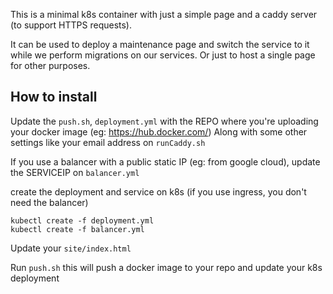 This is a minimal k8s container with just a simple page and a caddy server (to support HTTPS requests). 

It can be used to deploy a maintenance page and switch the service to it while we perform migrations on our services. Or just to host a single page for other purposes.

## How to install 

Update the `push.sh`, `deployment.yml` with the REPO where you're uploading your docker image (eg: https://hub.docker.com/) 
Along with some other settings like your email address on `runCaddy.sh`

If you use a balancer with a public static IP (eg: from google cloud), update the SERVICEIP on `balancer.yml`

create the deployment and service on k8s (if you use ingress, you don't need the balancer) 

```
kubectl create -f deployment.yml
kubectl create -f balancer.yml
```

Update your `site/index.html`

Run `push.sh` this will push a docker image to your repo and update your k8s deployment
